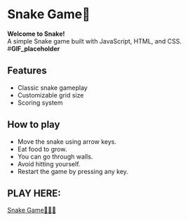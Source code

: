 # Snake Game🐍

**Welcome to Snake!**
<br>A simple Snake game built with JavaScript, HTML, and CSS.
<br>#**GIF_placeholder**

## Features
- Classic snake gameplay
- Customizable grid size
- Scoring system

## How to play
- Move the snake using arrow keys.
- Eat food to grow.
- You can go through walls.
- Avoid hitting yourself.
- Restart the game by pressing any key.

## PLAY HERE:
[Snake Game🐍🐍🐍](https://pavelbranda.github.io/Snake/)
